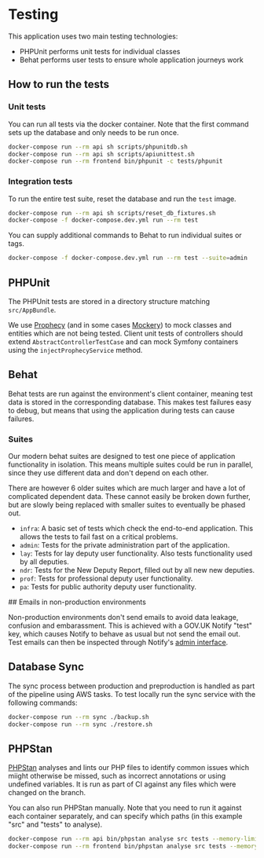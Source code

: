# Testing

This application uses two main testing technologies:

- PHPUnit performs unit tests for individual classes
- Behat performs user tests to ensure whole application journeys work

## How to run the tests

### Unit tests

You can run all tests via the docker container. Note that the first command sets up the database and only needs to be run once.

```sh
docker-compose run --rm api sh scripts/phpunitdb.sh
docker-compose run --rm api sh scripts/apiunittest.sh
docker-compose run --rm frontend bin/phpunit -c tests/phpunit
```

### Integration tests

To run the entire test suite, reset the database and run the `test` image.

```sh
docker-compose run --rm api sh scripts/reset_db_fixtures.sh
docker-compose -f docker-compose.dev.yml run --rm test
```

You can supply additional commands to Behat to run individual suites or tags.

```sh
docker-compose -f docker-compose.dev.yml run --rm test --suite=admin
```

## PHPUnit

The PHPUnit tests are stored in a directory structure matching `src/AppBundle`.

We use [Prophecy][prophecy] (and in some cases [Mockery][mockery]) to mock classes and entities which are not being tested. Client unit tests of controllers should extend `AbstractControllerTestCase` and can mock Symfony containers using the `injectProphecyService` method.

## Behat

Behat tests are run against the environment's client container, meaning test data is stored in the corresponding database. This makes test failures easy to debug, but means that using the application during tests can cause failures.

### Suites

Our modern behat suites are designed to test one piece of application functionality in isolation. This means multiple suites could be run in parallel, since they use different data and don't depend on each other.

There are however 6 older suites which are much larger and have a lot of complicated dependent data. These cannot easily be broken down further, but are slowly being replaced with smaller suites to eventually be phased out.

- `infra`: A basic set of tests which check the end-to-end application. This allows the tests to fail fast on a critical problems.
- `admin`: Tests for the private administration part of the application.
- `lay`: Tests for lay deputy user functionality. Also tests functionality used by all deputies.
- `ndr`: Tests for the New Deputy Report, filled out by all new new deputies.
- `prof`: Tests for professional deputy user functionality.
- `pa`: Tests for public authority deputy user functionality.

## Emails in non-production environments

Non-production environments don't send emails to avoid data leakage, confusion and embarassment. This is achieved with a GOV.UK Notify "test" key, which causes Notify to behave as usual but not send the email out. Test emails can then be inspected through Notify's [admin interface][govuk-notify].

## Database Sync

The sync process between production and preproduction is handled as part of the pipeline using AWS tasks. To test locally run the sync service with the following commands:

```sh
docker-compose run --rm sync ./backup.sh
docker-compose run --rm sync ./restore.sh
```

## PHPStan

[PHPStan][phpstan] analyses and lints our PHP files to identify common issues which miight otherwise be missed, such as incorrect annotations or using undefined variables. It is run as part of CI against any files which were changed on the branch.

You can also run PHPStan manually. Note that you need to run it against each container separately, and can specify which paths (in this example "src" and "tests" to analyse).

```sh
docker-compose run --rm api bin/phpstan analyse src tests --memory-limit=0 --level=max
docker-compose run --rm frontend bin/phpstan analyse src tests --memory-limit=0 --level=max
```

[mockery]: http://docs.mockery.io/en/latest/
[prophecy]: https://github.com/phpspec/prophecy
[phpstan]: https://github.com/phpstan/phpstan
[govuk-notify]: https://www.notifications.service.gov.uk/
